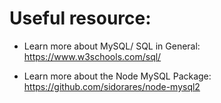 # Useful resource:

- Learn more about MySQL/ SQL in General: https://www.w3schools.com/sql/

- Learn more about the Node MySQL Package: https://github.com/sidorares/node-mysql2